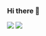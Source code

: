 ### Hi there 👋
<img src="https://img.shields.io/badge/React-black?style=for-the-badge&logo=React&logoColor=#61DAFB"/>
<img src="https://img.shields.io/badge/ReactNative-black?style=for-the-badge&logo=React&logoColor=#61DAFB"/>
<!--
**2Junsu/2Junsu** is a ✨ _special_ ✨ repository because its `README.md` (this file) appears on your GitHub profile.

Here are some ideas to get you started:

- 🔭 I’m currently working on ...
- 🌱 I’m currently learning ...
- 👯 I’m looking to collaborate on ...
- 🤔 I’m looking for help with ...
- 💬 Ask me about ...
- 📫 How to reach me: ...
- 😄 Pronouns: ...
- ⚡ Fun fact: ...
-->
